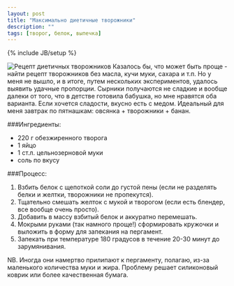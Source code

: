 ```yaml
---
layout: post
title: "Максимально диетичные творожники"
description: ""
tags: [творог, белок, выпечка]
---
```

{% include JB/setup %}

![Рецепт диетичных творожников](http://a.aboo.ru/a/IMG_5664.JPG)
Казалось бы, что может быть проще - найти рецепт творожников без масла, кучи муки, сахара и т.п. Но у меня не вышло, и в итоге, путем нескольких экспериментов, удалось выявить удачные пропорции. Сырники получаются не сладкие и вообще далеки от того, что в детстве готовила бабушка, но мне нравятся оба варианта. Если  хочется сладости, вкусно есть с медом.
Идеальный для меня завтрак по пятнашкам: овсянка + творожники + банан. 

###Ингредиенты:
- 220 г обезжиренного творога 
- 1 яйцо
- 1 ст.л. цельнозерновой муки
- соль по вкусу

###Процесс:
1. Взбить белок с щепоткой соли до густой пены (если не разделять белки и желтки, творожники не пропекутся).
2. Тщательно смешать желток с мукой и творогом (если есть блендер, все вообще очень просто).
3. Добавить в массу взбитый белок и аккуратно перемешать.
3. Мокрыми руками (так намного проще!) сформировать кружочки и выложить в форму для запекания на пергамент.
4. Запекать при температуре 180 градусов в течение 20-30 минут до зарумянивания.

NB. Иногда они намертво прилипают к пергаменту, полагаю, из-за маленького количества муки и жира. Проблему решает силиконовый коврик или более качественная бумага. 
